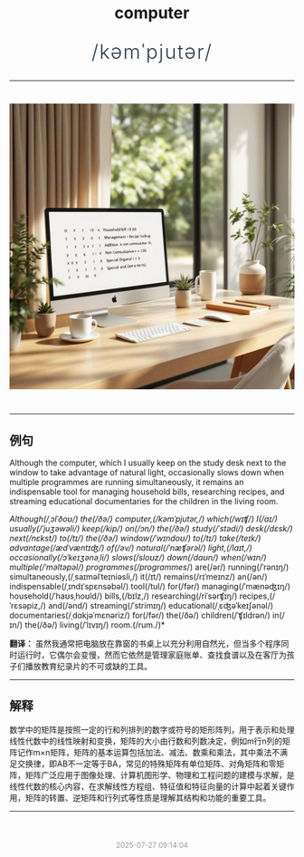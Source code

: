 <div align="center">

# computer

<div style="margin: 30px 0;">
<h1 style="font-size: 2.5em; font-weight: 300; letter-spacing: 2px; margin: 0; color: #2c3e50;">
/kəmˈpjutər/
</h1>
</div>

</div>

---

<div align="center" style="margin: 40px 0;">

![computer](images/computer.png)

</div>

---

## 例句

Although the computer, which I usually keep on the study desk next to the window to take advantage of natural light, occasionally slows down when multiple programmes are running simultaneously, it remains an indispensable tool for managing household bills, researching recipes, and streaming educational documentaries for the children in the living room.

*Although(/ˌɔlˈðoʊ/) the(/ðə/) computer,(/kəmˈpjutər,/) which(/wɪʧ/) I(/aɪ/) usually(/ˈjuʒəwəli/) keep(/kip/) on(/ɔn/) the(/ðə/) study(/ˈstədi/) desk(/dɛsk/) next(/nɛkst/) to(/tɪ/) the(/ðə/) window(/ˈwɪndoʊ/) to(/tɪ/) take(/teɪk/) advantage(/ædˈvæntɪʤ/) of(/əv/) natural(/ˈnæʧərəl/) light,(/laɪt,/) occasionally(/ɔˈkeɪʒənəˌli/) slows(/sloʊz/) down(/daʊn/) when(/wɪn/) multiple(/ˈməltəpəl/) programmes(/programmes*/) are(/ər/) running(/ˈrənɪŋ/) simultaneously,(/ˌsaɪməlˈteɪniəsli,/) it(/ɪt/) remains(/rɪˈmeɪnz/) an(/ən/) indispensable(/ˌɪndɪˈspɛnsəbəl/) tool(/tul/) for(/fər/) managing(/ˈmænəʤɪŋ/) household(/ˈhaʊsˌhoʊld/) bills,(/bɪlz,/) researching(/riˈsərʧɪŋ/) recipes,(/ˈrɛsəpiz,/) and(/ənd/) streaming(/ˈstrimɪŋ/) educational(/ˌɛʤəˈkeɪʃənəl/) documentaries(/ˌdɑkjəˈmɛnəriz/) for(/fər/) the(/ðə/) children(/ˈʧɪldrən/) in(/ɪn/) the(/ðə/) living(/ˈlɪvɪŋ/) room.(/rum./)*

**翻译：** 虽然我通常把电脑放在靠窗的书桌上以充分利用自然光，但当多个程序同时运行时，它偶尔会变慢，然而它依然是管理家庭账单、查找食谱以及在客厅为孩子们播放教育纪录片的不可或缺的工具。

---

## 解释

数学中的矩阵是按照一定的行和列排列的数字或符号的矩形阵列，用于表示和处理线性代数中的线性映射和变换，矩阵的大小由行数和列数决定，例如m行n列的矩阵记作m×n矩阵，矩阵的基本运算包括加法、减法、数乘和乘法，其中乘法不满足交换律，即AB不一定等于BA，常见的特殊矩阵有单位矩阵、对角矩阵和零矩阵，矩阵广泛应用于图像处理、计算机图形学、物理和工程问题的建模与求解，是线性代数的核心内容，在求解线性方程组、特征值和特征向量的计算中起着关键作用，矩阵的转置、逆矩阵和行列式等性质是理解其结构和功能的重要工具。


---

<div align="center" style="margin-top: 50px;">
<small style="color: #999; font-size: 0.9em;">2025-07-27 09:14:04</small>
</div>
